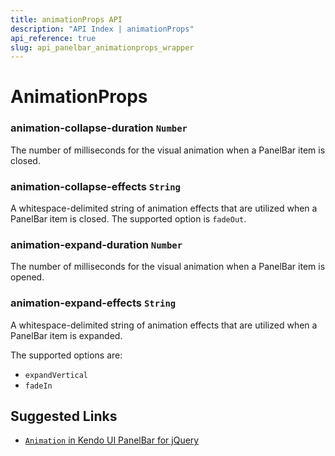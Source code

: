 ```yaml
---
title: animationProps API
description: "API Index | animationProps"
api_reference: true
slug: api_panelbar_animationprops_wrapper
---
```


# AnimationProps

### animation-collapse-duration `Number`

The number of milliseconds for the visual animation when a PanelBar item is closed.

### animation-collapse-effects `String`

A whitespace-delimited string of animation effects that are utilized when a PanelBar item is closed. The supported option is `fadeOut`.

### animation-expand-duration `Number`

The number of milliseconds for the visual animation when a PanelBar item is opened.

### animation-expand-effects `String`

A whitespace-delimited string of animation effects that are utilized when a PanelBar item is expanded.

The supported options are:

* `expandVertical`
* `fadeIn`

## Suggested Links

* [`Animation` in Kendo UI PanelBar for jQuery](https://docs.telerik.com/kendo-ui/api/javascript/ui/panelbar/configuration/animation)
